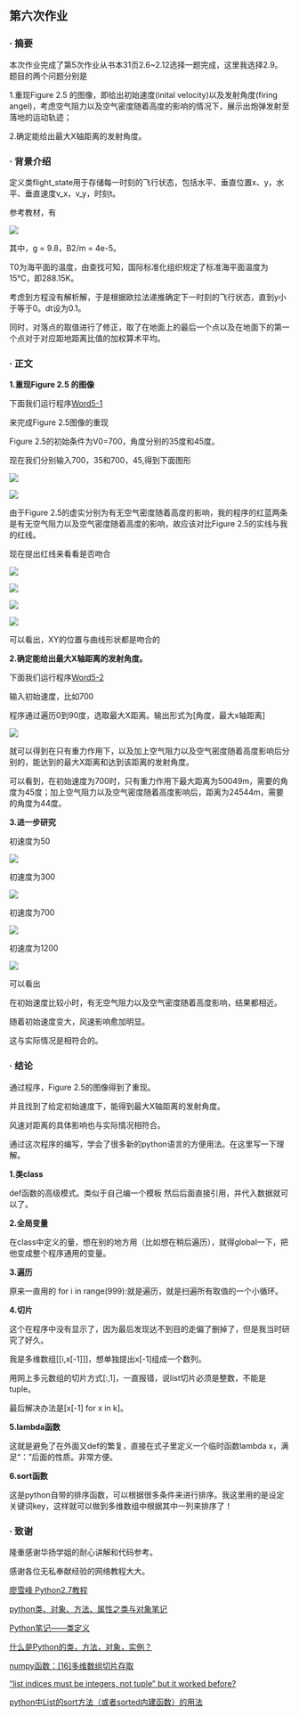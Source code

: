 ## 第六次作业

### · 摘要
本次作业完成了第5次作业从书本31页2.6~2.12选择一题完成，这里我选择2.9。题目的两个问题分别是

1.重现Figure 2.5 的图像，即给出初始速度(inital velocity)以及发射角度(firing angel)，考虑空气阻力以及空气密度随着高度的影响的情况下，展示出炮弹发射至落地的运动轨迹；

2.确定能给出最大X轴距离的发射角度。

### · 背景介绍 
定义类flight_state用于存储每一时刻的飞行状态，包括水平、垂直位置x、y，水平、垂直速度v_x，v_y，时刻t。

参考教材，有

![](https://github.com/zhaozhanyi0804/computationalphysics_N2015301020052/blob/master/Homework_5/5-3.jpg)

其中，g = 9.8，B2/m = 4e-5。

T0为海平面的温度，由查找可知，国际标准化组织规定了标准海平面温度为15℃，即288.15K。

考虑到方程没有解析解，于是根据欧拉法递推确定下一时刻的飞行状态，直到y小于等于0。dt设为0.1。

同时，对落点的取值进行了修正，取了在地面上的最后一个点以及在地面下的第一个点对于对应距地距离比值的加权算术平均。

### · 正文

**1.重现Figure 2.5 的图像**

下面我们运行程序[Word5-1](https://github.com/zhaozhanyi0804/computationalphysics_N2015301020052/blob/master/Homework_5/Word5-1.py)

来完成Figure 2.5图像的重现

Figure 2.5的初始条件为V0=700，角度分别的35度和45度。

现在我们分别输入700，35和700，45,得到下面图形

![](https://github.com/zhaozhanyi0804/computationalphysics_N2015301020052/blob/master/Homework_5/5-1.png)

![](https://github.com/zhaozhanyi0804/computationalphysics_N2015301020052/blob/master/Homework_5/5-2.png)

由于Figure 2.5的虚实分别为有无空气密度随着高度的影响，我的程序的红蓝两条是有无空气阻力以及空气密度随着高度的影响，故应该对比Figure 2.5的实线与我的红线。

现在提出红线来看看是否吻合

![](https://github.com/zhaozhanyi0804/computationalphysics_N2015301020052/blob/master/Homework_5/5-4.png)

![](https://github.com/zhaozhanyi0804/computationalphysics_N2015301020052/blob/master/Homework_5/5-5.png)



![](https://github.com/zhaozhanyi0804/computationalphysics_N2015301020052/blob/master/Homework_5/5-6.png)

![](https://github.com/zhaozhanyi0804/computationalphysics_N2015301020052/blob/master/Homework_5/5-7.png)

可以看出，XY的位置与曲线形状都是吻合的



**2.确定能给出最大X轴距离的发射角度。**

下面我们运行程序[Word5-2](https://github.com/zhaozhanyi0804/computationalphysics_N2015301020052/blob/master/Homework_5/Word5-2.py)

输入初始速度，比如700

程序通过遍历0到90度，选取最大X距离。输出形式为[角度，最大x轴距离]

![](https://github.com/zhaozhanyi0804/computationalphysics_N2015301020052/blob/master/Homework_5/5-8.jpg)

就可以得到在只有重力作用下，以及加上空气阻力以及空气密度随着高度影响后分别的，能达到的最大X距离和达到该距离的发射角度。

可以看到，在初始速度为700时，只有重力作用下最大距离为50049m，需要的角度为45度；加上空气阻力以及空气密度随着高度影响后，距离为24544m，需要的角度为44度。


**3.进一步研究**

初速度为50

![](https://github.com/zhaozhanyi0804/computationalphysics_N2015301020052/blob/master/Homework_5/5-9.jpg)

初速度为300

![](https://github.com/zhaozhanyi0804/computationalphysics_N2015301020052/blob/master/Homework_5/5-12.jpg)

初速度为700

![](https://github.com/zhaozhanyi0804/computationalphysics_N2015301020052/blob/master/Homework_5/5-10.jpg)

初速度为1200

![](https://github.com/zhaozhanyi0804/computationalphysics_N2015301020052/blob/master/Homework_5/5-11.jpg)

可以看出

在初始速度比较小时，有无空气阻力以及空气密度随着高度影响，结果都相近。

随着初始速度变大，风速影响愈加明显。

这与实际情况是相符合的。

### · 结论
通过程序，Figure 2.5的图像得到了重现。

并且找到了给定初始速度下，能得到最大X轴距离的发射角度。

风速对距离的具体影响也与实际情况相符合。

通过这次程序的编写，学会了很多新的python语言的方便用法。在这里写一下理解。

**1.类class**

def函数的高级模式。类似于自己编一个模板
然后后面直接引用，并代入数据就可以了。

**2.全局变量**

在class中定义的量，想在别的地方用（比如想在稍后遍历），就得global一下，把他变成整个程序通用的变量。

**3.遍历**

原来一直用的
for i in range(999):就是遍历，就是扫遍所有取值的一个小循环。

**4.切片**

这个在程序中没有显示了，因为最后发现达不到目的走偏了删掉了，但是我当时研究了好久。

我是多维数组[[i,x[-1]]]，想单独提出x[-1]组成一个数列。

用网上多元数组的切片方式[:,1]，一直报错，说list切片必须是整数，不能是tuple。

最后解决办法是[x[-1] for x in k]。

**5.lambda函数**

这就是避免了在外面又def的繁复，直接在式子里定义一个临时函数lambda x，满足“：”后面的性质。非常方便。

**6.sort函数**

这是python自带的排序函数，可以根据很多条件来进行排序。我这里用的是设定关键词key，这样就可以做到多维数组中根据其中一列来排序了！

### · 致谢
隆重感谢华扬学姐的耐心讲解和代码参考。

感谢各位无私奉献经验的网络教程大大。

[廖雪峰 Python2.7教程](http://www.liaoxuefeng.com/wiki/001374738125095c955c1e6d8bb493182103fac9270762a000/00138682004077376d2d7f8cc8a4e2c9982f92788588322000)

[python类、对象、方法、属性之类与对象笔记](http://blog.chinaunix.net/uid-22521242-id-4017965.html)

[Python笔记——类定义](http://blog.csdn.net/wklken/article/details/6313265)


[什么是Python的类，方法，对象，实例？](http://zhidao.baidu.com/link?url=nChgdV0vX9weVMxrBMPaZt5REn4ljvoN7vTH12wHapGu5kzbiaP9ng0lFMsjfFx04wzExYI_5vrRuSuqBvn2lq)

[numpy函数：[16]多维数组切片存取](http://jingyan.baidu.com/article/6f2f55a18033aeb5b83e6c41.html)

[“list indices must be integers, not tuple” but it worked before?](http://stackoverflow.com/questions/25498212/list-indices-must-be-integers-not-tuple-but-it-worked-before)

[python中List的sort方法（或者sorted内建函数）的用法](http://gaopenghigh.iteye.com/blog/1483864)
